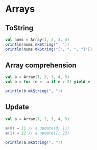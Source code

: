 # Arrays


## ToString

```scala
val nums = Array(1, 2, 3, 4)
println(nums.mkString(", "))
println(nums.mkString("[", ", ", "]"))
```

## Array comprehension

```scala
val a = Array(1, 2, 3, 4, 5)
val b = for (e <- a if e > 2) yield e

println(b.mkString(", "))
```

## Update

```scala
val a = Array(1, 2, 3, 4, 5)

a(0) = 11 // a.update(0, 11)
a(1) = 22 // a.update(1, 22)

println(a.mkString(", "))
```
